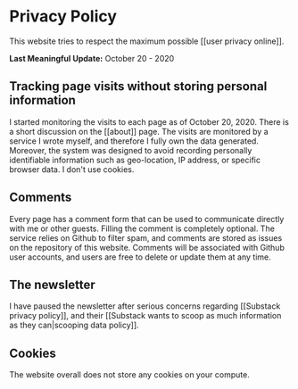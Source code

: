 # Privacy Policy
This website tries to respect the maximum possible [[user privacy online]].

**Last Meaningful Update:** October 20 - 2020

## Tracking page visits without storing personal information
I started monitoring the visits to each page as of October 20, 2020. There is a short discussion on the [[about]] page. The visits are monitored by a service I wrote myself, and therefore I fully own the data generated. Moreover, the system was designed to avoid recording personally identifiable information such as geo-location, IP address, or specific browser data. I don't use cookies. 

## Comments
Every page has a comment form that can be used to communicate directly with me or other guests. Filling the comment is completely optional. The service relies on Github to filter spam, and comments are stored as issues on the repository of this website. Comments will be associated with Github user accounts, and users are free to delete or update them at any time. 

## The newsletter
I have paused the newsletter after serious concerns regarding [[Substack privacy policy]], and their [[Substack wants to scoop as much information as they can|scooping data policy]].

## Cookies
The website overall does not store any cookies on your compute. 